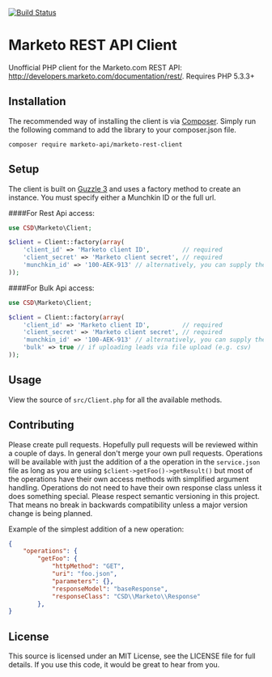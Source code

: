 [![Build Status](https://travis-ci.org/marketo-api/marketo-rest-client.svg?branch=master)](https://travis-ci.org/marketo-api/marketo-rest-client)

Marketo REST API Client
================
Unofficial PHP client for the Marketo.com REST API: http://developers.marketo.com/documentation/rest/. Requires PHP 5.3.3+

Installation
----------------
The recommended way of installing the client is via [Composer](http://getcomposer.org/). Simply run the following command to add the library to your composer.json file.

    composer require marketo-api/marketo-rest-client

Setup
----------------
The client is built on [Guzzle 3](http://guzzle3.readthedocs.org) and uses a factory method to create an instance.
You must specify either a Munchkin ID or the full url.

####For Rest Api access:
```php
use CSD\Marketo\Client;

$client = Client::factory(array(
    'client_id' => 'Marketo client ID',         // required
    'client_secret' => 'Marketo client secret', // required
    'munchkin_id' => '100-AEK-913' // alternatively, you can supply the full URL, e.g. 'url' => 'https://100-AEK-913.mktorest.com'
));
```

####For Bulk Api access:
```php
use CSD\Marketo\Client;

$client = Client::factory(array(
    'client_id' => 'Marketo client ID',         // required
    'client_secret' => 'Marketo client secret', // required
    'munchkin_id' => '100-AEK-913' // alternatively, you can supply the full URL, e.g. 'url' => 'https://100-AEK-913.mktorest.com'
    'bulk' => true // if uploading leads via file upload (e.g. csv)
));
```

Usage
----------------
View the source of `src/Client.php` for all the available methods.

Contributing
------------
Please create pull requests. Hopefully pull requests will be reviewed within a couple of days. In general don't merge your own pull requests. Operations will be available with just the addition of a the operation in the `service.json` file as long as you are using `$client->getFoo()->getResult()` but most of the operations have their own access methods with simplified argument handling. Operations do not need to have their own response class unless it does something special. Please respect semantic versioning in this project. That means no break in backwards compatibility unless a major version change is being planned.

Example of the simplest addition of a new operation:

```json
{
    "operations": {
        "getFoo": {
            "httpMethod": "GET",
            "uri": "foo.json",
            "parameters": {},
            "responseModel": "baseResponse",
            "responseClass": "CSD\\Marketo\\Response"
        },
}
```

License
----------------
This source is licensed under an MIT License, see the LICENSE file for full details. If you use this code, it would be great to hear from you.
